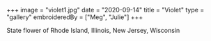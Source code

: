 +++
image = "violet1.jpg"
date = "2020-09-14"
title = "Violet"
type = "gallery"
embroideredBy = ["Meg", "Julie"]
+++

State flower of Rhode Island, Illinois, New Jersey, Wisconsin